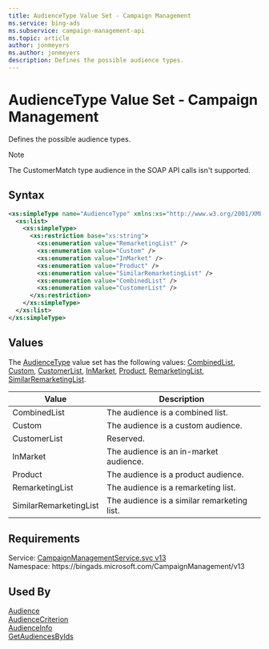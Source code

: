 ```yaml
---
title: AudienceType Value Set - Campaign Management
ms.service: bing-ads
ms.subservice: campaign-management-api
ms.topic: article
author: jonmeyers
ms.author: jonmeyers
description: Defines the possible audience types.
---
```

# AudienceType Value Set - Campaign Management
Defines the possible audience types.

> [!NOTE]
> The CustomerMatch type audience in the SOAP API calls isn't supported.

## Syntax
```xml
<xs:simpleType name="AudienceType" xmlns:xs="http://www.w3.org/2001/XMLSchema">
  <xs:list>
    <xs:simpleType>
      <xs:restriction base="xs:string">
        <xs:enumeration value="RemarketingList" />
        <xs:enumeration value="Custom" />
        <xs:enumeration value="InMarket" />
        <xs:enumeration value="Product" />
        <xs:enumeration value="SimilarRemarketingList" />
        <xs:enumeration value="CombinedList" />
        <xs:enumeration value="CustomerList" />
      </xs:restriction>
    </xs:simpleType>
  </xs:list>
</xs:simpleType>
```

## <a name="values"></a>Values

The [AudienceType](audiencetype.md) value set has the following values: [CombinedList](#combinedlist), [Custom](#custom), [CustomerList](#customerlist), [InMarket](#inmarket), [Product](#product), [RemarketingList](#remarketinglist), [SimilarRemarketingList](#similarremarketinglist).

|Value|Description|
|-----------|---------------|
|<a name="combinedlist"></a>CombinedList|The audience is a combined list.|
|<a name="custom"></a>Custom|The audience is a custom audience.|
|<a name="customerlist"></a>CustomerList|Reserved.|
|<a name="inmarket"></a>InMarket|The audience is an in-market audience.|
|<a name="product"></a>Product|The audience is a product audience.|
|<a name="remarketinglist"></a>RemarketingList|The audience is a remarketing list.|
|<a name="similarremarketinglist"></a>SimilarRemarketingList|The audience is a similar remarketing list.|

## Requirements
Service: [CampaignManagementService.svc v13](https://campaign.api.bingads.microsoft.com/Api/Advertiser/CampaignManagement/v13/CampaignManagementService.svc)  
Namespace: https\://bingads.microsoft.com/CampaignManagement/v13  

## Used By
[Audience](audience.md)  
[AudienceCriterion](audiencecriterion.md)  
[AudienceInfo](audienceinfo.md)  
[GetAudiencesByIds](getaudiencesbyids.md)  
